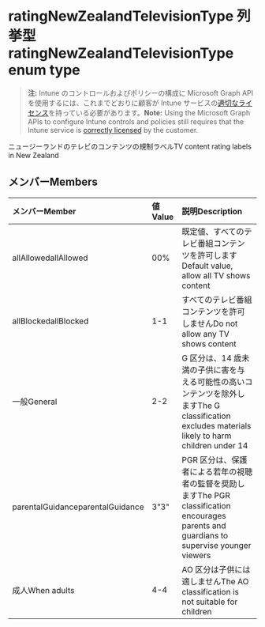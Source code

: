 # <a name="ratingnewzealandtelevisiontype-enum-type"></a><span data-ttu-id="1733d-101">ratingNewZealandTelevisionType 列挙型</span><span class="sxs-lookup"><span data-stu-id="1733d-101">ratingNewZealandTelevisionType enum type</span></span>

> <span data-ttu-id="1733d-102">**注:** Intune のコントロールおよびポリシーの構成に Microsoft Graph API を使用するには、これまでどおりに顧客が Intune サービスの[適切なライセンス](https://go.microsoft.com/fwlink/?linkid=839381)を持っている必要があります。</span><span class="sxs-lookup"><span data-stu-id="1733d-102">**Note:** Using the Microsoft Graph APIs to configure Intune controls and policies still requires that the Intune service is [correctly licensed](https://go.microsoft.com/fwlink/?linkid=839381) by the customer.</span></span>

<span data-ttu-id="1733d-103">ニュージーランドのテレビのコンテンツの規制ラベル</span><span class="sxs-lookup"><span data-stu-id="1733d-103">TV content rating labels in New Zealand</span></span>
## <a name="members"></a><span data-ttu-id="1733d-104">メンバー</span><span class="sxs-lookup"><span data-stu-id="1733d-104">Members</span></span>
|<span data-ttu-id="1733d-105">メンバー</span><span class="sxs-lookup"><span data-stu-id="1733d-105">Member</span></span>|<span data-ttu-id="1733d-106">値</span><span class="sxs-lookup"><span data-stu-id="1733d-106">Value</span></span>|<span data-ttu-id="1733d-107">説明</span><span class="sxs-lookup"><span data-stu-id="1733d-107">Description</span></span>|
|:---|:---|:---|
|<span data-ttu-id="1733d-108">allAllowed</span><span class="sxs-lookup"><span data-stu-id="1733d-108">allAllowed</span></span>|<span data-ttu-id="1733d-109">0</span><span class="sxs-lookup"><span data-stu-id="1733d-109">0%</span></span>|<span data-ttu-id="1733d-110">既定値、すべてのテレビ番組コンテンツを許可します</span><span class="sxs-lookup"><span data-stu-id="1733d-110">Default value, allow all TV shows content</span></span>|
|<span data-ttu-id="1733d-111">allBlocked</span><span class="sxs-lookup"><span data-stu-id="1733d-111">allBlocked</span></span>|<span data-ttu-id="1733d-112">1</span><span class="sxs-lookup"><span data-stu-id="1733d-112">-1</span></span>|<span data-ttu-id="1733d-113">すべてのテレビ番組コンテンツを許可しません</span><span class="sxs-lookup"><span data-stu-id="1733d-113">Do not allow any TV shows content</span></span>|
|<span data-ttu-id="1733d-114">一般</span><span class="sxs-lookup"><span data-stu-id="1733d-114">General</span></span>|<span data-ttu-id="1733d-115">2</span><span class="sxs-lookup"><span data-stu-id="1733d-115">-2</span></span>|<span data-ttu-id="1733d-116">G 区分は、14 歳未満の子供に害を与える可能性の高いコンテンツを除外します</span><span class="sxs-lookup"><span data-stu-id="1733d-116">The G classification excludes materials likely to harm children under 14</span></span>|
|<span data-ttu-id="1733d-117">parentalGuidance</span><span class="sxs-lookup"><span data-stu-id="1733d-117">parentalGuidance</span></span>|<span data-ttu-id="1733d-118">3</span><span class="sxs-lookup"><span data-stu-id="1733d-118">"3"</span></span>|<span data-ttu-id="1733d-119">PGR 区分は、保護者による若年の視聴者の監督を奨励します</span><span class="sxs-lookup"><span data-stu-id="1733d-119">The PGR classification encourages parents and guardians to supervise younger viewers</span></span>|
|<span data-ttu-id="1733d-120">成人</span><span class="sxs-lookup"><span data-stu-id="1733d-120">When adults</span></span>|<span data-ttu-id="1733d-121">4</span><span class="sxs-lookup"><span data-stu-id="1733d-121">-4</span></span>|<span data-ttu-id="1733d-122">AO 区分は子供には適しません</span><span class="sxs-lookup"><span data-stu-id="1733d-122">The AO classification is not suitable for children</span></span>|



